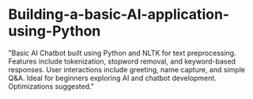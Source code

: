 # Building-a-basic-AI-application-using-Python
"Basic AI Chatbot built using Python and NLTK for text preprocessing. Features include tokenization, stopword removal, and keyword-based responses. User interactions include greeting, name capture, and simple Q&amp;A. Ideal for beginners exploring AI and chatbot development. Optimizations suggested."
